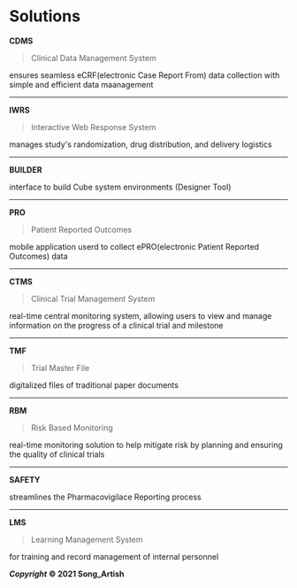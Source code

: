 # Solutions



**CDMS**

>  Clinical Data Management System

ensures seamless eCRF(electronic Case Report From) data collection with simple and efficient data maanagement

---

**IWRS**

> Interactive Web Response System

manages study's randomization, drug distribution, and delivery logistics

---

**BUILDER**

interface to build Cube system environments (Designer Tool)

---

**PRO**

> Patient Reported Outcomes

mobile application userd to collect ePRO(electronic Patient Reported Outcomes) data

---

**CTMS**

> Clinical Trial Management System

real-time central monitoring system, allowing users to view and manage information on the progress of a clinical trial and milestone

---

**TMF**

> Trial Master File

digitalized files of traditional paper documents

---

**RBM**

>  Risk Based Monitoring

real-time monitoring solution to help mitigate risk by planning and ensuring the quality of clinical trials

---

**SAFETY**

streamlines the Pharmacovigilace Reporting process

---

**LMS**

> Learning Management System

for training and record management of internal personnel



***Copyright* © 2021 Song_Artish**